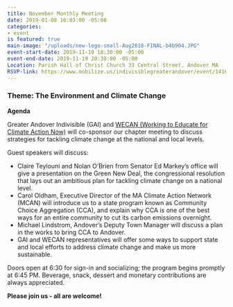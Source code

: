 ```yaml
---
title: November Monthly Meeting
date: 2019-01-08 16:03:00 -05:00
categories:
- event
is featured: true
main-image: "/uploads/new-logo-small-Aug2018-FINAL-b4b904.JPG"
event-start-date: 2019-11-19 18:30:00 -05:00
event-end-date: 2019-11-19 20:30:00 -05:00
Location: Parish Hall of Christ Church 33 Central Street, Andover MA
RSVP-link: https://www.mobilize.us/indivisiblegreaterandover/event/141643/
---
```


### Theme: The Environment and Climate Change

**Agenda**

Greater Andover Indivisible (GAI) and [WECAN (Working to Educate for Climate Action Now)](https://www.massclimateaction.org/) will co-sponsor our chapter meeting to discuss strategies for tackling climate change at the national and local levels. 

Guest speakers will discuss: 
* Claire Teylouni and Nolan O’Brien from Senator Ed Markey’s office will give a presentation on the Green New Deal, the congressional resolution that lays out an ambitious plan for tackling climate change on a national level.
* Carol Oldham, Executive Director of the MA Climate Action Network (MCAN) will introduce us to a state program known as Community Choice Aggregation (CCA), and explain why CCA is one of the best ways for an entire community to cut its carbon emissions overnight.
* Michael Lindstrom, Andover’s Deputy Town Manager will discuss a plan in the works to bring CCA to Andover.
* GAI and WECAN representatives will offer some ways to support state and local efforts to address climate change and make us more sustainable.

Doors open at 6:30 for sign-in and socializing; the program begins promptly at 6:45 PM. Beverage, snack, dessert and monetary contributions are always appreciated.  

**Please join us - all are welcome!**
